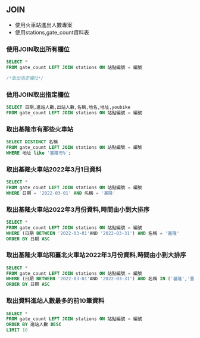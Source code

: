 ## JOIN
- 使用火車站進出人數專案
- 使用stations,gate_count資料表

### 使用JOIN取出所有欄位

```sql
SELECT * 
FROM gate_count LEFT JOIN stations ON 站點編號 = 編號

/*取出指定欄位*/
```

### 做用JOIN取出指定欄位

```sql
SELECT 日期,進站人數,出站人數,名稱,地名,地址,youbike
FROM gate_count LEFT JOIN stations ON 站點編號 = 編號
```

### 取出基隆市有那些火車站

```sql
SELECT DISTINCT 名稱
FROM gate_count LEFT JOIN stations ON 站點編號 = 編號
WHERE 地址 like '基隆市%';
```

### 取出基隆火車站2022年3月1日資料

```sql
SELECT *
FROM gate_count LEFT JOIN stations ON 站點編號 = 編號
WHERE 日期 = '2022-03-01' AND 名稱 = '基隆'
```

### 取出基隆火車站2022年3月份資料,時間由小到大排序

```sql
SELECT *
FROM gate_count LEFT JOIN stations ON 站點編號 = 編號
WHERE (日期 BETWEEN '2022-03-01'AND '2022-03-31') AND 名稱 = '基隆'
ORDER BY 日期 ASC
```

### 取出基隆火車站和臺北火車站2022年3月份資料,時間由小到大排序

```sql
SELECT *
FROM gate_count LEFT JOIN stations ON 站點編號 = 編號
WHERE (日期 BETWEEN '2022-03-01'AND '2022-03-31') AND 名稱 IN ('基隆','臺北')
ORDER BY 日期 ASC
```

### 取出資料進站人數最多的前10筆資料

```sql
SELECT *
FROM gate_count LEFT JOIN stations ON 站點編號 = 編號
ORDER BY 進站人數 DESC
LIMIT 10
```
